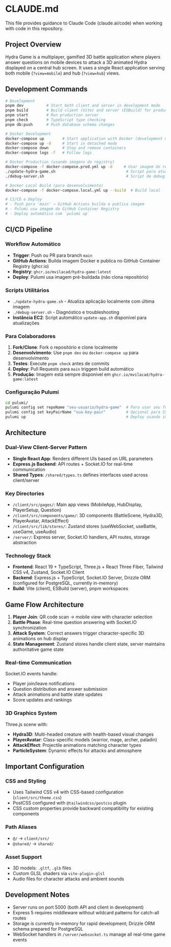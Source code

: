 # CLAUDE.md

This file provides guidance to Claude Code (claude.ai/code) when working with code in this repository.

## Project Overview

Hydra Game is a multiplayer, gamified 3D battle application where players answer questions on mobile devices to attack a 3D animated Hydra displayed on a central hub screen. It uses a single React application serving both mobile (`?view=mobile`) and hub (`?view=hub`) views.

## Development Commands

```bash
# Development
pnpm dev          # Start both client and server in development mode
pnpm build        # Build client (Vite) and server (ESBuild) for production
pnpm start        # Run production server
pnpm check        # TypeScript type checking
pnpm db:push      # Push database schema changes

# Docker Development
docker-compose up        # Start application with Docker (development mode)
docker-compose up -d     # Start in detached mode
docker-compose down      # Stop and remove containers
docker-compose logs -f   # Follow logs

# Docker Production (usando imagens do registry)
docker-compose -f docker-compose.prod.yml up -d     # Usar imagem do registry
./update-hydra-game.sh                               # Script para atualizar aplicação
./debug-server.sh                                    # Script de debug

# Docker Local Build (para desenvolvimento)
docker-compose -f docker-compose.local.yml up --build  # Build local

# CI/CD e Deploy
# - Push para 'main' → GitHub Actions builda e publica imagem
# - Pulumi usa imagem do GitHub Container Registry
# - Deploy automático com `pulumi up`
```

## CI/CD Pipeline

### Workflow Automático
- **Trigger**: Push ou PR para branch `main`
- **GitHub Actions**: Builda imagem Docker e publica no GitHub Container Registry (ghcr.io)
- **Registry**: `ghcr.io/mvilacad/hydra-game:latest`
- **Deploy**: Pulumi usa imagem pré-buildada (não clona repositório)

### Scripts Utilitários
- `./update-hydra-game.sh` - Atualiza aplicação localmente com última imagem
- `./debug-server.sh` - Diagnóstico e troubleshooting
- **Instância EC2**: Script automático `update-app.sh` disponível para atualizações

### Para Colaboradores
1. **Fork/Clone**: Fork o repositório e clone localmente
2. **Desenvolvimento**: Use `pnpm dev` ou `docker-compose up` para desenvolvimento
3. **Testes**: Execute `pnpm check` antes de commits
4. **Deploy**: Pull Requests para `main` triggem build automático
5. **Produção**: Imagem está sempre disponível em `ghcr.io/mvilacad/hydra-game:latest`

### Configuração Pulumi
```bash
cd pulumi/
pulumi config set repoName "seu-usuario/hydra-game"  # Para usar seu fork
pulumi config set keyPairName "sua-key-pair"         # Opcional para SSH
pulumi up                                            # Deploy usando imagem do registry
```

## Architecture

### Dual-View Client-Server Pattern
- **Single React App**: Renders different UIs based on URL parameters
- **Express.js Backend**: API routes + Socket.IO for real-time communication
- **Shared Types**: `/shared/types.ts` defines interfaces used across client/server

### Key Directories
- `/client/src/pages/`: Main app views (MobileApp, HubDisplay, PlayerSetup, Question)
- `/client/src/components/game/`: 3D components (BattleScene, Hydra3D, PlayerAvatar, AttackEffect)
- `/client/src/lib/stores/`: Zustand stores (useWebSocket, useBattle, useGame, useAudio)
- `/server/`: Express server, Socket.IO handlers, API routes, storage abstraction

### Technology Stack
- **Frontend**: React 19 + TypeScript, Three.js + React Three Fiber, Tailwind CSS v4, Zustand, Socket.IO Client
- **Backend**: Express.js + TypeScript, Socket.IO Server, Drizzle ORM (configured for PostgreSQL, currently in-memory)
- **Build**: Vite (client), ESBuild (server), pnpm workspaces

## Game Flow Architecture

1. **Player Join**: QR code scan → mobile view with character selection
2. **Battle Phase**: Real-time question answering with Socket.IO synchronization
3. **Attack System**: Correct answers trigger character-specific 3D animations on hub display
4. **State Management**: Zustand stores handle client state, server maintains authoritative game state

### Real-time Communication
Socket.IO events handle:
- Player join/leave notifications
- Question distribution and answer submission  
- Attack animations and battle state updates
- Score updates and rankings

### 3D Graphics System
Three.js scene with:
- **Hydra3D**: Multi-headed creature with health-based visual changes
- **PlayerAvatar**: Class-specific models (warrior, mage, archer, paladin) 
- **AttackEffect**: Projectile animations matching character types
- **ParticleSystem**: Dynamic effects for attacks and atmosphere

## Important Configuration

### CSS and Styling
- Uses Tailwind CSS v4 with CSS-based configuration (`client/src/theme.css`)
- PostCSS configured with `@tailwindcss/postcss` plugin
- CSS custom properties provide backward compatibility for existing components

### Path Aliases
- `@/` → `client/src/`
- `@shared/` → `shared/`

### Asset Support
- 3D models: `.gltf`, `.glb` files
- Custom GLSL shaders via `vite-plugin-glsl`
- Audio files for character attacks and ambient sounds

## Development Notes

- Server runs on port 5000 (both API and client in development)
- Express 5 requires middleware without wildcard patterns for catch-all routes
- Storage is currently in-memory for rapid development; Drizzle ORM schema prepared for PostgreSQL
- WebSocket handlers in `/server/websocket.ts` manage all real-time game events